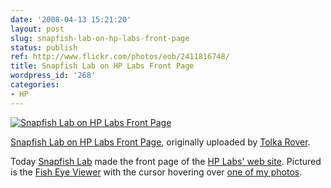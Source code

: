 ```yaml
---
date: '2008-04-13 15:21:20'
layout: post
slug: snapfish-lab-on-hp-labs-front-page
status: publish
ref: http://www.flickr.com/photos/eob/2411816748/
title: Snapfish Lab on HP Labs Front Page
wordpress_id: '268'
categories:
- HP
---
```



[![Snapfish Lab on HP Labs Front Page](http://farm4.static.flickr.com/3004/2411816748_c71cb0fc0a_t.jpg)](http://www.flickr.com/photos/eob/2411816748/)


[Snapfish Lab on HP Labs Front Page](http://www.flickr.com/photos/eob/2411816748/),
originally uploaded by [Tolka Rover](http://www.flickr.com/people/eob/).



Today [Snapfish Lab](http://www.snapfishlab.com/SnapFishWeb/PublicHome.do) made the front page of the [HP Labs' web site](http://www.hpl.hp.com/).  Pictured is the [Fish Eye Viewer](http://www.snapfishlab.com/SnapFishWeb/PublicAboutAlbumToolFull.do?tool=fisheyeWindow) with the cursor hovering over [one of my photos](http://flickr.com/photos/eob/126046266/).


